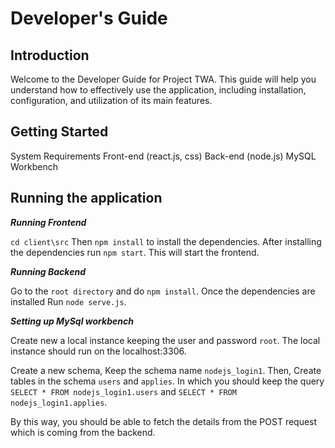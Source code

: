 # Developer's Guide

## Introduction
Welcome to the Developer Guide for Project TWA. This guide will help you understand how to effectively use the application, including installation, configuration, and utilization of its main features.

## Getting Started
System Requirements
Front-end (react.js, css)
Back-end (node.js)
MySQL Workbench

## Running the application

***Running Frontend*** 

```cd client\src```
Then ```npm install``` to install the dependencies.
After installing the dependencies run ```npm start```.
This will start the frontend.

***Running Backend***

Go to the ```root directory``` and do ```npm install```. Once the dependencies are installed Run ```node serve.js```.

***Setting up MySql workbench***

Create new a local instance keeping the user and password ```root```. The local instance should run on the localhost:3306.

Create a new schema, Keep the schema name ```nodejs_login1```. Then, Create tables in the schema ```users``` and ```applies```. In which you should keep the query ```SELECT * FROM nodejs_login1.users``` and ```SELECT * FROM nodejs_login1.applies```.

By this way, you should be able to fetch the details from the POST request which is coming from the backend.